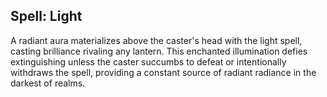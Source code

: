 ## Spell: Light

A radiant aura materializes above the caster's head with the light spell, casting brilliance rivaling any lantern. This enchanted illumination defies extinguishing unless the caster succumbs to defeat or intentionally withdraws the spell, providing a constant source of radiant radiance in the darkest of realms.